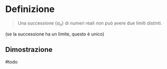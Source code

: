 # Definizione 

> Una successione $\{a_n\}$ di numeri reali non può avere due limiti distinti. 

(se la successione ha un limite, questo è unico)

## Dimostrazione 
#todo 